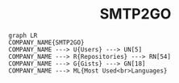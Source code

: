 <h1 align="center">SMTP2GO</h1>

```mermaid
graph LR
COMPANY_NAME{SMTP2GO}
COMPANY_NAME ---> U{Users} ---> UN[5]
COMPANY_NAME ---> R{Repositories} ---> RN[54]
COMPANY_NAME ---> G{Gists} ---> GN[18]
COMPANY_NAME ---> ML{Most Used<br>Languages}
```
